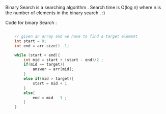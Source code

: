 Binary Search is a searching algorithm . 
Search time is O(log n) where n is the number of elements in the binary search . :)

Code for binary Search : 
```cpp

    // given an array and we have to find a target element
    int start = 0;
    int end = arr.size() -1; 

    while (start < end){
        int mid = start + (start - end)/2 ;
        if(mid == target){
            answer = arr[mid];
        }
        else if(mid > target){
            start = mid + 1 
        }
        else{
            end = mid - 1 ;
        }
    }
    

```